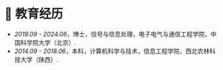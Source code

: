 # 📖 教育经历
- *2019.09 - 2024.06*，博士，信号与信息处理，电子电气与通信工程学院，中国科学院大学（北京）. 
- *2014.09 - 2018.06*，本科，计算机科学与技术，信息工程学院，西北农林科技大学（陕西）. 